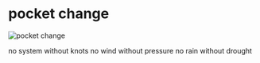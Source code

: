 # pocket change
![pocket change](images/pocket%20change.jpeg)

no system without knots
no wind without pressure
no rain without drought
